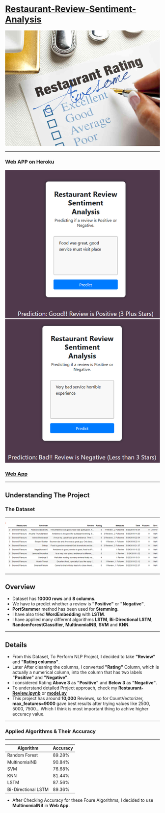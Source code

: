 # [Restaurant-Review-Sentiment-Analysis](https://github.com/parthshah28/Restaurant_review_analysis)

![](https://github.com/parthshah28/Restaurant_review_analysis/blob/main/images/download.jpg)

---

### Web APP on Heroku

![](https://github.com/parthshah28/Restaurant_review_analysis/blob/main/images/3.png)
![](https://github.com/parthshah28/Restaurant_review_analysis/blob/main/images/4.png)

### **[Web App](https://restaurantreview-analysis.herokuapp.com/)**

---
## **Understanding The Project**

### **The Dataset**
***
![Dataset](https://github.com/parthshah28/Restaurant_review_analysis/blob/main/images/Screenshot%20(96).png)

---
## **Overview**
* Dataset has **10000 rows** and **8 columns**.
* We have to predict whether a review is **"Positive"** or **"Negative"**.
* **PortStemmer** method has been used for **Stemming**.
* I have also tried **WordEmbedding** with **LSTM**.
* I have applied many different algorithms **LSTM**, **Bi-Directional LSTM**, **RandomForestClassifier**, **MultinomialNB**, **SVM** and **KNN**.

---
## **Details**
* From this Dataset, To Perform NLP Project, I decided to take **"Review"** and **"Rating columns"**.
* Later After cleaning the columns, I converted **"Rating"** Column, which is actually a numerical column, into the column that has two labels **"Positive"** and **"Negative"**.
* I considered Rating **Above 3** as **"Positive"** and **Below 3** as **"Negative"**.
* To understand detailed Project approach, check my [**Restaurant-Review.ipynb**](https://github.com/parthshah28/Restaurant_review_analysis/blob/main/Restaurant-Review.ipynb) or [**model.py**](https://github.com/parthshah28/Restaurant_review_analysis/blob/main/model.py)
* This project has around **10,000** Reviews, so for CountVectorizer, **max_features=9000** gave best results after trying values like 2500, 5000, 7500... Which I think is most important thing to achive higher accuracy value. 
***
### **Applied Algorithms & Their Accuracy**
***
| Algorithm | Accuracy |
| ---    | ---    |
| Random Forest | 89.28% |
| MultinomialNB | 90.84% |
| SVM | 76.68% |
| KNN | 81.44% |
| LSTM | 87.56% |
| Bi-Directional LSTM | 89.36% |
* After Checking Accuracy for these Foure Algorithms, I decided to use **MultinomialNB** in **Web App**.
